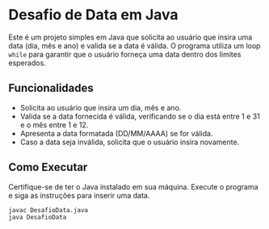 # Desafio de Data em Java

Este é um projeto simples em Java que solicita ao usuário que insira uma data (dia, mês e ano) e valida se a data é válida. O programa utiliza um loop `while` para garantir que o usuário forneça uma data dentro dos limites esperados.

## Funcionalidades

- Solicita ao usuário que insira um dia, mês e ano.
- Valida se a data fornecida é válida, verificando se o dia está entre 1 e 31 e o mês entre 1 e 12.
- Apresenta a data formatada (DD/MM/AAAA) se for válida.
- Caso a data seja inválida, solicita que o usuário insira novamente.

## Como Executar

Certifique-se de ter o Java instalado em sua máquina. Execute o programa e siga as instruções para inserir uma data.

```bash
javac DesafioData.java
java DesafioData
